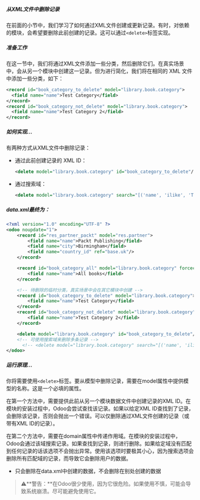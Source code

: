 ##### 从XML文件中删除记录

在前面的小节中，我们学习了如何通过XML文件创建或更新记录。有时，对依赖的模块，会希望要删除此前创建的记录。这可以通过`<delete>`标签实现。



##### 准备工作

在这一节中，我们将通过XML文件添加一些分类，然后删除它们。在真实场景中，会从另一个模块中创建这一记录。但为进行简化，我们将在相同的 XML 文件中添加一些分类，如下：

```xml
<record id="book_category_to_delete" model="library.book.category">
  <field name="name">Test Category</field>
</record>
<record id="book_category_not_delete" model="library.book.category">
  <field name="name">Test Category 2</field>
</record>
```



##### 如何实现…

有两种方式从XML文件中删除记录：

- 通过此前创建记录的 XML ID：

  ```xml
  <delete model="library.book.category" id="book_category_to_delete"/>
  ```

- 通过搜索域：

  ```xml
  <delete model="library.book.category" search="[('name', 'ilike', 'Test')]"/>
  ```

  

##### data.xml最终为：

```xml
<?xml version="1.0" encoding="UTF-8" ?>
<odoo noupdate="1">
    <record id="res_partner_packt" model="res.partner">
        <field name="name">Packt Publishing</field>
        <field name="city">Birmingham</field>
        <field name="country_id" ref="base.uk"/>
    </record>

    <record id="book_category_all" model="library.book.category" forcecreate="False">
        <field name="name">All books</field>
    </record>

    <!-- 待删除的临时分类，真实场景中会在其它模块中创建 -->
    <record id="book_category_to_delete" model="library.book.category">
        <field name="name">Test Category</field>
    </record>
    <record id="book_category_not_delete" model="library.book.category">
        <field name="name">Test Category 2</field>
    </record>

    <delete model="library.book.category" id="book_category_to_delete"/>
    <!-- 可使用搜索域来删除多条记录 -->
      <!-- <delete model="library.book.category" search="[('name', 'ilike', 'Test Category')]"/>-->
</odoo>
```



##### 运行原理…

你将需要使用`<delete>`标签。要从模型中删除记录，需要在model属性中提供模型的名称。这是一个必填的属性。

在第一个方法中，需要提供此前从另一个模块数据文件中创建记录的XML ID。在模块的安装过程中，Odoo会尝试查找该记录。如果以给定XML ID查找到了记录，会删除该记录，否则会抛出一个错误。可以仅删除通过XML文件创建的记录（或带有XML ID的记录）。

在第二个方法中，需要在domain属性中传递作用域。在模块的安装过程中，Odoo会通过该域搜索记录。如果查找到记录，则进行删除。如果给定域没有匹配到任何记录的话该选项不会抛出异常。使用该选项时要极其小心，因为搜索选项会删除所有匹配域的记录，而导致它会删除用户的数据。

- 只会删除在data.xml中创建的数据，不会删除在别处创建的数据

> ⚠️**警告：**在Odoo很少使用<delete>，因为它很危险。如果使用不慎，可能会导致系统崩溃。尽可能避免使用它。